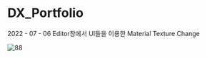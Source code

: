 # DX_Portfolio

2022 - 07 - 06 Editor창에서 UI들을 이용한 Material Texture Change

![88](https://user-images.githubusercontent.com/30683513/177389527-45a7f699-f941-4617-8195-455fd9a87c1b.PNG)
